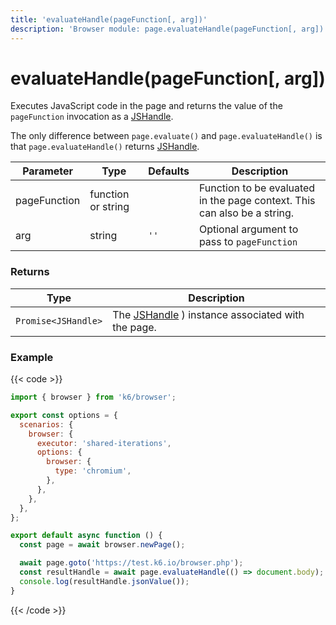 ```yaml
---
title: 'evaluateHandle(pageFunction[, arg])'
description: 'Browser module: page.evaluateHandle(pageFunction[, arg]) method'
---
```


# evaluateHandle(pageFunction[, arg])

Executes JavaScript code in the page and returns the value of the `pageFunction` invocation as a [JSHandle](https://grafana.com/docs/k6/<K6_VERSION>/javascript-api/k6-browser/jshandle/).

The only difference between `page.evaluate()` and `page.evaluateHandle()` is that `page.evaluateHandle()` returns [JSHandle](https://grafana.com/docs/k6/<K6_VERSION>/javascript-api/k6-browser/jshandle/).

<TableWithNestedRows>

| Parameter    | Type               | Defaults | Description                                                              |
| ------------ | ------------------ | -------- | ------------------------------------------------------------------------ |
| pageFunction | function or string |          | Function to be evaluated in the page context. This can also be a string. |
| arg          | string             | `''`     | Optional argument to pass to `pageFunction`                              |

</TableWithNestedRows>

### Returns

| Type                | Description                                                                                                                                    |
| ------------------- | ---------------------------------------------------------------------------------------------------------------------------------------------- |
| `Promise<JSHandle>` | The [JSHandle](https://grafana.com/docs/k6/<K6_VERSION>/javascript-api/k6-browser/jshandle/) ) instance associated with the page. |

### Example

{{< code >}}

<!-- eslint-skip -->

```javascript
import { browser } from 'k6/browser';

export const options = {
  scenarios: {
    browser: {
      executor: 'shared-iterations',
      options: {
        browser: {
          type: 'chromium',
        },
      },
    },
  },
};

export default async function () {
  const page = await browser.newPage();

  await page.goto('https://test.k6.io/browser.php');
  const resultHandle = await page.evaluateHandle(() => document.body);
  console.log(resultHandle.jsonValue());
}
```

{{< /code >}}
